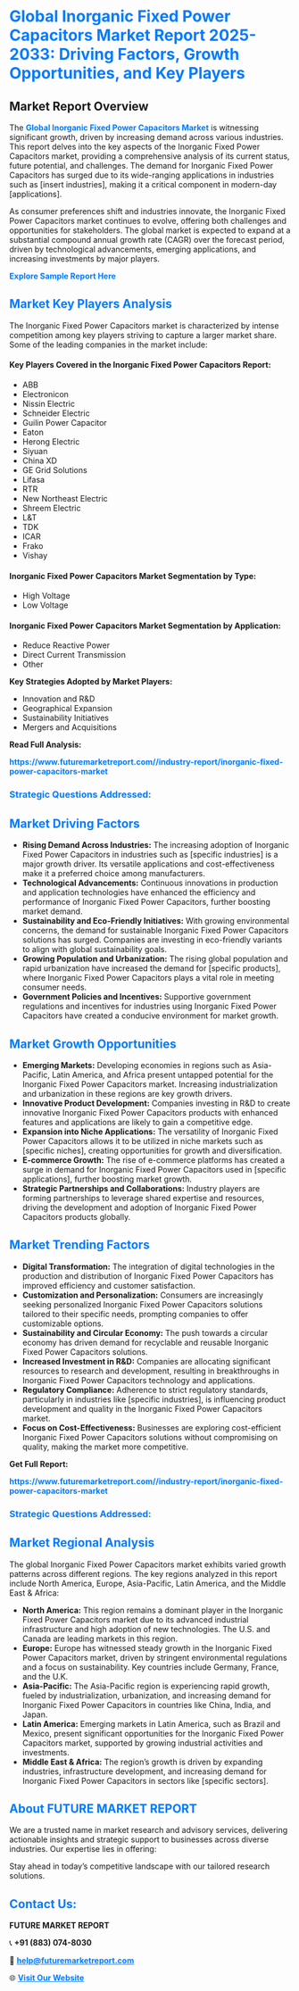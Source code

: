 <h1 style="color: #007BFF;">Global Inorganic Fixed Power Capacitors Market Report 2025-2033: Driving Factors, Growth Opportunities, and Key Players</h1>

<section id="overview">
<h2>Market Report Overview</h2>
<p>The <a href="https://www.futuremarketreport.com//industry-report/inorganic-fixed-power-capacitors-market" style="color: #007BFF; text-decoration: none;"><strong>Global Inorganic Fixed Power Capacitors Market</strong></a> is witnessing significant growth, driven by increasing demand across various industries. This report delves into the key aspects of the Inorganic Fixed Power Capacitors market, providing a comprehensive analysis of its current status, future potential, and challenges. The demand for Inorganic Fixed Power Capacitors has surged due to its wide-ranging applications in industries such as [insert industries], making it a critical component in modern-day [applications].</p>
<p>As consumer preferences shift and industries innovate, the Inorganic Fixed Power Capacitors market continues to evolve, offering both challenges and opportunities for stakeholders. The global market is expected to expand at a substantial compound annual growth rate (CAGR) over the forecast period, driven by technological advancements, emerging applications, and increasing investments by major players.</p>
</section>

<section id="overview">
<p><a href="https://www.futuremarketreport.com//request-sample/reportId=82030" style="color: #007BFF; text-decoration: none;"><strong>Explore Sample Report Here</strong></a></p>
</section>

<section id="key-players">
<h2 style="color: #007BFF;">Market Key Players Analysis</h2>
<p>The Inorganic Fixed Power Capacitors market is characterized by intense competition among key players striving to capture a larger market share. Some of the leading companies in the market include:</p>
<h4>Key Players Covered in the Inorganic Fixed Power Capacitors Report:</h4>
<ul><li>ABB</li><li>Electronicon</li><li>Nissin Electric</li><li>Schneider Electric</li><li>Guilin Power Capacitor</li><li>Eaton</li><li>Herong Electric</li><li>Siyuan</li><li>China XD</li><li>GE Grid Solutions</li><li>Lifasa</li><li>RTR</li><li>New Northeast Electric</li><li>Shreem Electric</li><li>L&amp;T</li><li>TDK</li><li>ICAR</li><li>Frako</li><li>Vishay</li></ul>
<h4>Inorganic Fixed Power Capacitors Market Segmentation by Type:</h4>
<ul><li>High Voltage</li><li>Low Voltage</li></ul>

<h4>Inorganic Fixed Power Capacitors Market Segmentation by Application:</h4>
<ul><li>Reduce Reactive Power</li><li>Direct Current Transmission</li><li>Other</li></ul>
<p><strong>Key Strategies Adopted by Market Players:</strong></p>
<ul>
<li>Innovation and R&D</li>
<li>Geographical Expansion</li>
<li>Sustainability Initiatives</li>
<li>Mergers and Acquisitions</li>
</ul>
</section>

<section>
<p><strong>Read Full Analysis: </strong></p><a href="https://www.futuremarketreport.com//industry-report/inorganic-fixed-power-capacitors-market" style="color: #007BFF; text-decoration: none;"><strong>https://www.futuremarketreport.com//industry-report/inorganic-fixed-power-capacitors-market</strong></a>
<h3 style="color: #007BFF;">Strategic Questions Addressed:</h3>
</section>

<section id="driving-factors">
<h2 style="color: #007BFF;">Market Driving Factors</h2>
<ul>
<li><strong>Rising Demand Across Industries:</strong> The increasing adoption of Inorganic Fixed Power Capacitors in industries such as [specific industries] is a major growth driver. Its versatile applications and cost-effectiveness make it a preferred choice among manufacturers.</li>
<li><strong>Technological Advancements:</strong> Continuous innovations in production and application technologies have enhanced the efficiency and performance of Inorganic Fixed Power Capacitors, further boosting market demand.</li>
<li><strong>Sustainability and Eco-Friendly Initiatives:</strong> With growing environmental concerns, the demand for sustainable Inorganic Fixed Power Capacitors solutions has surged. Companies are investing in eco-friendly variants to align with global sustainability goals.</li>
<li><strong>Growing Population and Urbanization:</strong> The rising global population and rapid urbanization have increased the demand for [specific products], where Inorganic Fixed Power Capacitors plays a vital role in meeting consumer needs.</li>
<li><strong>Government Policies and Incentives:</strong> Supportive government regulations and incentives for industries using Inorganic Fixed Power Capacitors have created a conducive environment for market growth.</li>
</ul>
</section>

<section id="growth-opportunities">
<h2 style="color: #007BFF;">Market Growth Opportunities</h2>
<ul>
<li><strong>Emerging Markets:</strong> Developing economies in regions such as Asia-Pacific, Latin America, and Africa present untapped potential for the Inorganic Fixed Power Capacitors market. Increasing industrialization and urbanization in these regions are key growth drivers.</li>
<li><strong>Innovative Product Development:</strong> Companies investing in R&D to create innovative Inorganic Fixed Power Capacitors products with enhanced features and applications are likely to gain a competitive edge.</li>
<li><strong>Expansion into Niche Applications:</strong> The versatility of Inorganic Fixed Power Capacitors allows it to be utilized in niche markets such as [specific niches], creating opportunities for growth and diversification.</li>
<li><strong>E-commerce Growth:</strong> The rise of e-commerce platforms has created a surge in demand for Inorganic Fixed Power Capacitors used in [specific applications], further boosting market growth.</li>
<li><strong>Strategic Partnerships and Collaborations:</strong> Industry players are forming partnerships to leverage shared expertise and resources, driving the development and adoption of Inorganic Fixed Power Capacitors products globally.</li>
</ul>
</section>

<section id="trending-factors">
<h2 style="color: #007BFF;">Market Trending Factors</h2>
<ul>
<li><strong>Digital Transformation:</strong> The integration of digital technologies in the production and distribution of Inorganic Fixed Power Capacitors has improved efficiency and customer satisfaction.</li>
<li><strong>Customization and Personalization:</strong> Consumers are increasingly seeking personalized Inorganic Fixed Power Capacitors solutions tailored to their specific needs, prompting companies to offer customizable options.</li>
<li><strong>Sustainability and Circular Economy:</strong> The push towards a circular economy has driven demand for recyclable and reusable Inorganic Fixed Power Capacitors solutions.</li>
<li><strong>Increased Investment in R&D:</strong> Companies are allocating significant resources to research and development, resulting in breakthroughs in Inorganic Fixed Power Capacitors technology and applications.</li>
<li><strong>Regulatory Compliance:</strong> Adherence to strict regulatory standards, particularly in industries like [specific industries], is influencing product development and quality in the Inorganic Fixed Power Capacitors market.</li>
<li><strong>Focus on Cost-Effectiveness:</strong> Businesses are exploring cost-efficient Inorganic Fixed Power Capacitors solutions without compromising on quality, making the market more competitive.</li>
</ul>
</section>

<section>
<p><strong>Get Full Report: </strong></p><a href="https://www.futuremarketreport.com//industry-report/inorganic-fixed-power-capacitors-market" style="color: #007BFF; text-decoration: none;"><strong>https://www.futuremarketreport.com//industry-report/inorganic-fixed-power-capacitors-market</strong></a>
<h3 style="color: #007BFF;">Strategic Questions Addressed:</h3>
</section>


<section id="regional-analysis">
<h2 style="color: #007BFF;">Market Regional Analysis</h2>
<p>The global Inorganic Fixed Power Capacitors market exhibits varied growth patterns across different regions. The key regions analyzed in this report include North America, Europe, Asia-Pacific, Latin America, and the Middle East & Africa:</p>
<ul>
<li><strong>North America:</strong> This region remains a dominant player in the Inorganic Fixed Power Capacitors market due to its advanced industrial infrastructure and high adoption of new technologies. The U.S. and Canada are leading markets in this region.</li>
<li><strong>Europe:</strong> Europe has witnessed steady growth in the Inorganic Fixed Power Capacitors market, driven by stringent environmental regulations and a focus on sustainability. Key countries include Germany, France, and the U.K.</li>
<li><strong>Asia-Pacific:</strong> The Asia-Pacific region is experiencing rapid growth, fueled by industrialization, urbanization, and increasing demand for Inorganic Fixed Power Capacitors in countries like China, India, and Japan.</li>
<li><strong>Latin America:</strong> Emerging markets in Latin America, such as Brazil and Mexico, present significant opportunities for the Inorganic Fixed Power Capacitors market, supported by growing industrial activities and investments.</li>
<li><strong>Middle East & Africa:</strong> The region’s growth is driven by expanding industries, infrastructure development, and increasing demand for Inorganic Fixed Power Capacitors in sectors like [specific sectors].</li>
</ul>
</section>

<footer>
<h2 style="color: #007BFF;">About FUTURE MARKET REPORT</h2>
<p>We are a trusted name in market research and advisory services, delivering actionable insights and strategic support to businesses across diverse industries. Our expertise lies in offering:</p>

<p>Stay ahead in today’s competitive landscape with our tailored research solutions.</p>

<h2 style="color: #007BFF;">Contact Us:</h2>
<p><strong>FUTURE MARKET REPORT</strong></p>
<p>📞 <strong>+91 (883) 074-8030</strong></p>
<p>📧 <strong><a href="mailto:help@futuremarketreport.com" style="color: #007BFF;">help@futuremarketreport.com</a></strong></p>
<p>🌐 <strong><a href="https://www.futuremarketreport.com/" style="color: #007BFF;">Visit Our Website</a></strong></p>
</footer>